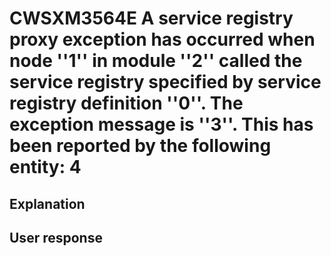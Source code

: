# CWSXM3564E A service registry proxy exception has occurred when node ''1'' in module ''2'' called the service registry specified by service registry definition ''0''. The exception message is ''3''. This has been reported by the following entity: 4

## Explanation

## User response